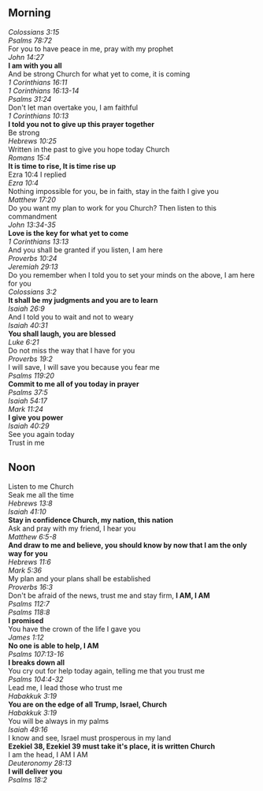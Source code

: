 ## Morning

_Colossians 3:15_  
_Psalms 78:72_  
For you to have peace in me, pray with my prophet  
_John 14:27_  
**I am with you all**  
And be strong Church for what yet to come, it is coming  
_1 Corinthians 16:11_  
_1 Corinthians 16:13-14_  
_Psalms 31:24_  
Don't let man overtake you, I am faithful  
_1 Corinthians 10:13_  
**I told you not to give up this prayer together**  
Be strong  
_Hebrews 10:25_  
Written in the past to give you hope today Church  
_Romans 15:4_  
**It is time to rise, It is time rise up**  
Ezra 10:4 I replied  
_Ezra 10:4_  
Nothing impossible for you, be in faith, stay in the faith I give you  
_Matthew 17:20_  
Do you want my plan to work for you Church? Then listen to this commandment  
_John 13:34-35_  
**Love is the key for what yet to come**  
_1 Corinthians 13:13_  
And you shall be granted if you listen, I am here  
_Proverbs 10:24_  
_Jeremiah 29:13_  
Do you remember when I told you to set your minds on the above, I am here for you  
_Colossians 3:2_  
**It shall be my judgments and you are to learn**  
_Isaiah 26:9_  
And I told you to wait and not to weary  
_Isaiah 40:31_  
**You shall laugh, you are blessed**  
_Luke 6:21_  
Do not miss the way that I have for you  
_Proverbs 19:2_  
I will save, I will save you because you fear me  
_Psalms 119:20_  
**Commit to me all of you today in prayer**  
_Psalms 37:5_  
_Isaiah 54:17_  
_Mark 11:24_  
**I give you power**  
_Isaiah 40:29_  
See you again today  
Trust in me  

## Noon

Listen to me Church  
Seak me all the time  
_Hebrews 13:8_  
_Isaiah 41:10_  
**Stay in confidence Church, my nation, this nation**  
Ask and pray with my friend, I hear you  
_Matthew 6:5-8_  
**And draw to me and believe, you should know by now that I am the only way for you**  
_Hebrews 11:6_  
_Mark 5:36_  
My plan and your plans shall be established  
_Proverbs 16:3_  
Don't be afraid of the news, trust me and stay firm, **I AM, I AM**  
_Psalms 112:7_  
_Psalms 118:8_  
**I promised**  
You have the crown of the life I gave you  
_James 1:12_  
**No one is able to help, I AM**  
_Psalms 107:13-16_  
**I breaks down all**  
You cry out for help today again, telling me that you trust me  
_Psalms 104:4-32_  
Lead me, I lead those who trust me  
_Habakkuk 3:19_  
**You are on the edge of all Trump, Israel, Church**  
_Habakkuk 3:19_  
You will be always in my palms  
_Isaiah 49:16_  
I know and see, Israel must prosperous in my land  
**Ezekiel 38, Ezekiel 39 must take it's place, it is written Church**  
I am the head, I AM I AM  
_Deuteronomy 28:13_  
**I will deliver you**  
_Psalms 18:2_  
